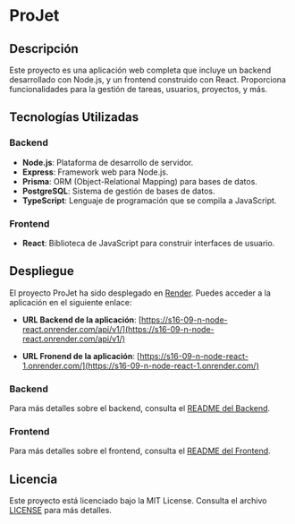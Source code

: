 # ProJet

## Descripción

Este proyecto es una aplicación web completa que incluye un backend desarrollado con Node.js, y un frontend construido con React. Proporciona funcionalidades para la gestión de tareas, usuarios, proyectos, y más.

## Tecnologías Utilizadas

### Backend

- **Node.js**: Plataforma de desarrollo de servidor.
- **Express**: Framework web para Node.js.
- **Prisma**: ORM (Object-Relational Mapping) para bases de datos.
- **PostgreSQL**: Sistema de gestión de bases de datos.
- **TypeScript**: Lenguaje de programación que se compila a JavaScript.

### Frontend

- **React**: Biblioteca de JavaScript para construir interfaces de usuario.

## Despliegue

El proyecto ProJet ha sido desplegado en [Render](https://render.com). Puedes acceder a la aplicación en el siguiente enlace:

- **URL Backend de la aplicación**: [https://s16-09-n-node-react.onrender.com/api/v1/](https://s16-09-n-node-react.onrender.com/api/v1/)

- **URL Fronend de la aplicación**: [https://s16-09-n-node-react-1.onrender.com/](https://s16-09-n-node-react-1.onrender.com/)

### Backend

Para más detalles sobre el backend, consulta el [README del Backend](./backend/README.md).

### Frontend

Para más detalles sobre el frontend, consulta el [README del Frontend](./frontend/README.md).

## Licencia

Este proyecto está licenciado bajo la MIT License. Consulta el archivo [LICENSE](./LICENSE) para más detalles.